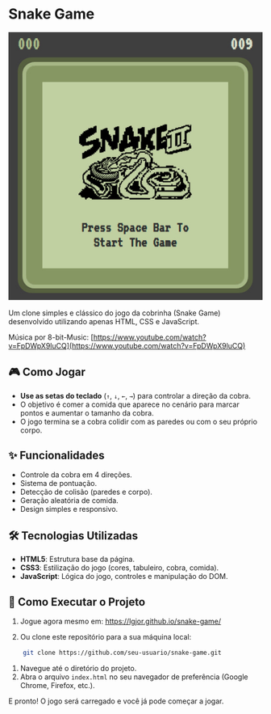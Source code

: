 # Snake Game

<a href="https://lgjor.github.io/snake-game/" target="_blank"><img src=".github/preview.jpg" alt="Snake game"></a>

Um clone simples e clássico do jogo da cobrinha (Snake Game) desenvolvido utilizando apenas HTML, CSS e JavaScript.

Música por 8-bit-Music: [https://www.youtube.com/watch?v=FpDWpX9luCQ](https://www.youtube.com/watch?v=FpDWpX9luCQ)

## 🎮 Como Jogar

- **Use as setas do teclado** (`↑`, `↓`, `←`, `→`) para controlar a direção da cobra.
- O objetivo é comer a comida que aparece no cenário para marcar pontos e aumentar o tamanho da cobra.
- O jogo termina se a cobra colidir com as paredes ou com o seu próprio corpo.

## ✨ Funcionalidades

- Controle da cobra em 4 direções.
- Sistema de pontuação.
- Detecção de colisão (paredes e corpo).
- Geração aleatória de comida.
- Design simples e responsivo.

## 🛠️ Tecnologias Utilizadas

- **HTML5**: Estrutura base da página.
- **CSS3**: Estilização do jogo (cores, tabuleiro, cobra, comida).
- **JavaScript**: Lógica do jogo, controles e manipulação do DOM.

## 🚀 Como Executar o Projeto

1. Jogue agora mesmo em: <a href="https://lgjor.github.io/snake-game/" target="_blank">https://lgjor.github.io/snake-game/</a>

2. Ou clone este repositório para a sua máquina local:
 
```bash
    git clone https://github.com/seu-usuario/snake-game.git
```

1. Navegue até o diretório do projeto.
2. Abra o arquivo `index.html` no seu navegador de preferência (Google Chrome, Firefox, etc.).

E pronto! O jogo será carregado e você já pode começar a jogar.
